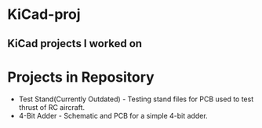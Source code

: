 # KiCad-proj
KiCad projects I worked on
------------------------------------
# Projects in Repository
+ Test Stand(Currently Outdated) - Testing stand files for PCB used to test thrust of RC aircraft.
+ 4-Bit Adder - Schematic and PCB for a simple 4-bit adder.
